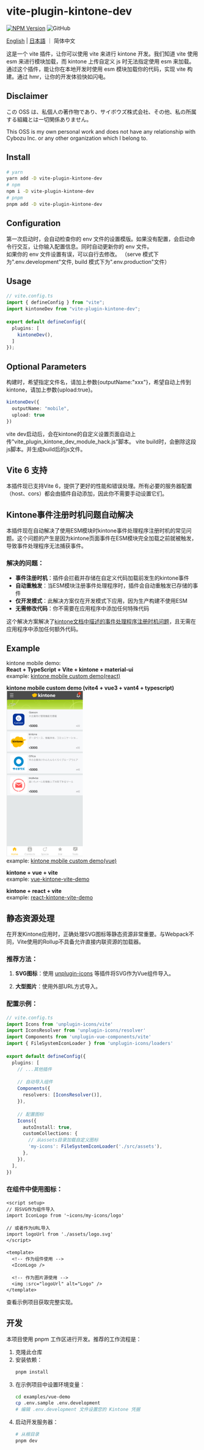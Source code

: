 # vite-plugin-kintone-dev

[![NPM Version](https://img.shields.io/npm/dt/vite-plugin-kintone-dev)](https://www.npmjs.com/package/vite-plugin-kintone-dev)
![GitHub](https://img.shields.io/github/license/GuSanle/vite-plugin-kintone-dev)

[English](https://github.com/GuSanle/vite-plugin-kintone-dev/blob/main/README.md) | [日本語](https://github.com/GuSanle/vite-plugin-kintone-dev/blob/main/README.ja.md) ｜ 简体中文

这是一个 vite 插件，让你可以使用 vite 来进行 kintone 开发。我们知道 vite 使用 esm 来进行模块加载，而 kintone 上传自定义 js 时无法指定使用 esm 来加载。通过这个插件，能让你在本地开发时使用 esm 模块加载你的代码，实现 vite 构建。通过 hmr，让你的开发体验快如闪电。

## Disclaimer

この OSS は、私個人の著作物であり、サイボウズ株式会社、その他、私の所属する組織とは一切関係ありません。

This OSS is my own personal work and does not have any relationship with Cybozu Inc. or any other organization which I belong to.

## Install

```sh
# yarn
yarn add -D vite-plugin-kintone-dev
# npm
npm i -D vite-plugin-kintone-dev
# pnpm
pnpm add -D vite-plugin-kintone-dev
```

## Configuration

第一次启动时，会自动检查你的 env 文件的设置模版。如果没有配置，会启动命令行交互，让你输入配置信息。同时自动更新你的 env 文件。  
如果你的 env 文件设置有误，可以自行去修改。
（serve 模式下为".env.development"文件, build 模式下为".env.production"文件）

## Usage

```ts
// vite.config.ts
import { defineConfig } from "vite";
import kintoneDev from "vite-plugin-kintone-dev";

export default defineConfig({
  plugins: [
    kintoneDev(),
  ]
});
```

## Optional Parameters

构建时，希望指定文件名，请加上参数{outputName:"xxx"}，希望自动上传到 kintone，请加上参数{upload:true}。

```ts
kintoneDev({
  outputName: "mobile",
  upload: true
})
```

vite dev启动后，会在kintone的自定义设置页面自动上传"vite_plugin_kintone_dev_module_hack.js"脚本。
vite build时，会删除这段js脚本。并生成build后的js文件。

## Vite 6 支持
本插件现已支持Vite 6，提供了更好的性能和错误处理。所有必要的服务器配置（host、cors）都会由插件自动添加，因此你不需要手动设置它们。

## Kintone事件注册时机问题自动解决

本插件现在自动解决了使用ESM模块时kintone事件处理程序注册时机的常见问题。这个问题的产生是因为kintone页面事件在ESM模块完全加载之前就被触发，导致事件处理程序无法捕获事件。

### 解决的问题：

- **事件注册时机**：插件会拦截并存储在自定义代码加载前发生的kintone事件
- **自动重触发**：当ESM模块注册事件处理程序时，插件会自动重触发已存储的事件
- **仅开发模式**：此解决方案仅在开发模式下应用，因为生产构建不使用ESM
- **无需修改代码**：你不需要在应用程序中添加任何特殊代码

这个解决方案解决了[kintone文档中描述的事件处理程序注册时机问题](https://cybozudev.kf5.com/hc/kb/article/1434396)，且无需在应用程序中添加任何额外代码。

## Example

kintone mobile demo:  
**React + TypeScript + Vite + kintone + material-ui**  
example: [kintone mobile custom demo(react)](https://github.com/GuSanle/kintone-vite-mui-demo)

**kintone mobile custom demo (vite4 + vue3 + vant4 + typescript)**  
<img src="images/vantdemo.png" width="200" >  
example: [kintone mobile custom demo(vue)](https://github.com/GuSanle/kintone-mobile-custom-demo)

**kintone + vue + vite**  
example: [vue-kintone-vite-demo](https://github.com/GuSanle/vite-plugin-kintone-dev/tree/main/example/vue-kintone-vite-demo)

**kintone + react + vite**  
example: [react-kintone-vite-demo](https://github.com/GuSanle/vite-plugin-kintone-dev/tree/main/example/react-kintone-vite-demo)

## 静态资源处理

在开发Kintone应用时，正确处理SVG图标等静态资源非常重要。与Webpack不同，Vite使用的Rollup不具备允许直接内联资源的加载器。

### 推荐方法：

1. **SVG图标**：使用 [unplugin-icons](https://github.com/unplugin/unplugin-icons) 等插件将SVG作为Vue组件导入。

2. **大型图片**：使用外部URL方式导入。

### 配置示例：

```ts
// vite.config.ts
import Icons from 'unplugin-icons/vite'
import IconsResolver from 'unplugin-icons/resolver'
import Components from 'unplugin-vue-components/vite'
import { FileSystemIconLoader } from 'unplugin-icons/loaders'

export default defineConfig({
  plugins: [
    // ...其他插件
    
    // 自动导入组件
    Components({
      resolvers: [IconsResolver()],
    }),
    
    // 配置图标
    Icons({
      autoInstall: true,
      customCollections: {
        // 从assets目录加载自定义图标
        'my-icons': FileSystemIconLoader('./src/assets'),
      },
    }),
  ],
})
```

### 在组件中使用图标：

```vue
<script setup>
// 将SVG作为组件导入
import IconLogo from '~icons/my-icons/logo'

// 或者作为URL导入
import logoUrl from './assets/logo.svg'
</script>

<template>
  <!-- 作为组件使用 -->
  <IconLogo />
  
  <!-- 作为图片源使用 -->
  <img :src="logoUrl" alt="Logo" />
</template>
```

查看示例项目获取完整实现。

## 开发

本项目使用 pnpm 工作区进行开发。推荐的工作流程是：

1. 克隆此仓库
2. 安装依赖：
   ```bash
   pnpm install
   ```
3. 在示例项目中设置环境变量：
   ```bash
   cd examples/vue-demo
   cp .env.sample .env.development
   # 编辑 .env.development 文件设置您的 Kintone 凭据
   ```
4. 启动开发服务器：
   ```bash
   # 从根目录
   pnpm dev
   ```









